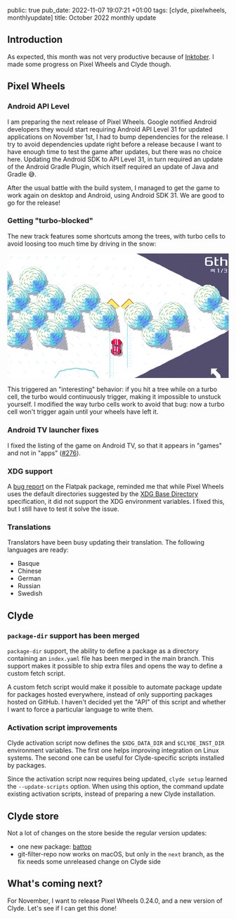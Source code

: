 public: true
pub_date: 2022-11-07 19:07:21 +01:00
tags: [clyde, pixelwheels, monthlyupdate]
title: October 2022 monthly update

## Introduction

As expected, this month was not very productive because of [Inktober](../inktober). I made some progress on Pixel Wheels and Clyde though.

## Pixel Wheels

### Android API Level

I am preparing the next release of Pixel Wheels. Google notified Android developers they would start requiring Android API Level 31 for updated applications on November 1st, I had to bump dependencies for the release. I try to avoid dependencies update right before a release because I want to have enough time to test the game after updates, but there was no choice here. Updating the Android SDK to API Level 31, in turn required an update of the Android Gradle Plugin, which itself required an update of Java and Gradle 😅.

After the usual battle with the build system, I managed to get the game to work again on desktop and Android, using Android SDK 31. We are good to go for the release!

### Getting "turbo-blocked"

The new track features some shortcuts among the trees, with turbo cells to avoid loosing too much time by driving in the snow:

![Snow shortcut](snow-shortcut.png)

This triggered an "interesting" behavior: if you hit a tree while on a turbo cell, the turbo would continuously trigger, making it impossible to unstuck yourself. I modified the way turbo cells work to avoid that bug: now a turbo cell won't trigger again until your wheels have left it.

<!-- break -->

### Android TV launcher fixes

I fixed the listing of the game on Android TV, so that it appears in "games" and not in "apps" ([#276][]).

[#276]: https://github.com/agateau/pixelwheels/issues/276

### XDG support

A [bug report][fpbug] on the Flatpak package, reminded me that while Pixel Wheels uses the default directories suggested by the [XDG Base Directory][spec] specification, it did not support the XDG environment variables. I fixed this, but I still have to test it solve the issue.

[fpbug]: https://github.com/flathub/com.agateau.PixelWheels/issues/1
[spec]: https://specifications.freedesktop.org/basedir-spec/basedir-spec-latest.html

### Translations

Translators have been busy updating their translation. The following languages are ready:

- Basque
- Chinese
- German
- Russian
- Swedish

## Clyde

### `package-dir` support has been merged

`package-dir` support, the ability to define a package as a directory containing an `index.yaml` file has been merged in the main branch. This support makes it possible to ship extra files and opens the way to define a custom fetch script.

A custom fetch script would make it possible to automate package update for packages hosted everywhere, instead of only supporting packages hosted on GitHub. I haven't decided yet the "API" of this script and whether I want to force a particular language to write them.

### Activation script improvements

Clyde activation script now defines the `$XDG_DATA_DIR` and `$CLYDE_INST_DIR` environment variables. The first one helps improving integration on Linux systems. The second one can be useful for Clyde-specific scripts installed by packages.

Since the activation script now requires being updated, `clyde setup` learned the `--update-scripts` option. When using this option, the command update existing activation scripts, instead of preparing a new Clyde installation.

## Clyde store

Not a lot of changes on the store beside the regular version updates:

- one new package: [battop](https://github.com/svartalf/rust-battop)
- git-filter-repo now works on macOS, but only in the `next` branch, as the fix needs some unreleased change on Clyde side

## What's coming next?

For November, I want to release Pixel Wheels 0.24.0, and a new version of Clyde. Let's see if I can get this done!
